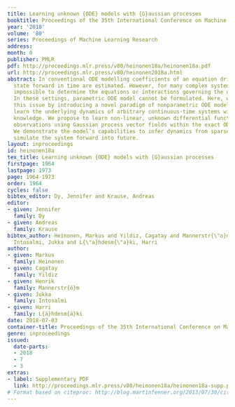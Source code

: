 ```yaml
---
title: Learning unknown {ODE} models with {G}aussian processes
booktitle: Proceedings of the 35th International Conference on Machine Learning
year: '2018'
volume: '80'
series: Proceedings of Machine Learning Research
address: 
month: 0
publisher: PMLR
pdf: http://proceedings.mlr.press/v80/heinonen18a/heinonen18a.pdf
url: http://proceedings.mlr.press/v80/heinonen2018a.html
abstract: In conventional ODE modelling coefficients of an equation driving the system
  state forward in time are estimated. However, for many complex systems it is practically
  impossible to determine the equations or interactions governing the underlying dynamics.
  In these settings, parametric ODE model cannot be formulated. Here, we overcome
  this issue by introducing a novel paradigm of nonparametric ODE modelling that can
  learn the underlying dynamics of arbitrary continuous-time systems without prior
  knowledge. We propose to learn non-linear, unknown differential functions from state
  observations using Gaussian process vector fields within the exact ODE formalism.
  We demonstrate the model’s capabilities to infer dynamics from sparse data and to
  simulate the system forward into future.
layout: inproceedings
id: heinonen18a
tex_title: Learning unknown {ODE} models with {G}aussian processes
firstpage: 1964
lastpage: 1973
page: 1964-1973
order: 1964
cycles: false
bibtex_editor: Dy, Jennifer and Krause, Andreas
editor:
- given: Jennifer
  family: Dy
- given: Andreas
  family: Krause
bibtex_author: Heinonen, Markus and Yildiz, Cagatay and Mannerstr{\"o}m, Henrik and
  Intosalmi, Jukka and L{\"a}hdesm{\"a}ki, Harri
author:
- given: Markus
  family: Heinonen
- given: Cagatay
  family: Yildiz
- given: Henrik
  family: Mannerstr{ö}m
- given: Jukka
  family: Intosalmi
- given: Harri
  family: L{ä}hdesm{ä}ki
date: 2018-07-03
container-title: Proceedings of the 35th International Conference on Machine Learning
genre: inproceedings
issued:
  date-parts:
  - 2018
  - 7
  - 3
extras:
- label: Supplementary PDF
  link: http://proceedings.mlr.press/v80/heinonen18a/heinonen18a-supp.pdf
# Format based on citeproc: http://blog.martinfenner.org/2013/07/30/citeproc-yaml-for-bibliographies/
---
```

